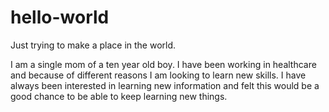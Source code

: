 # hello-world
Just trying to make a place in the world. 


I am a single mom of a ten year old boy. I have been working in healthcare and because of different reasons I am looking to learn new skills. I have always been interested in learning new information and felt this would be a good chance to be able to keep learning new things. 
